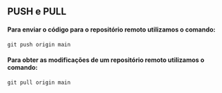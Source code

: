 ## **PUSH** e **PULL**

#### Para enviar o código para o repositório remoto utilizamos o comando:
```git
git push origin main
```
#### Para obter as modificações de um repositório remoto utilizamos o comando:
```git
git pull origin main
```